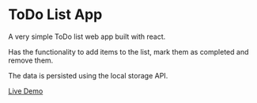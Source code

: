 # ToDo List App

A very simple ToDo list web app built with react.

Has the functionality to add items to the list, mark them as completed and remove them.

The data is persisted using the local storage API.

[Live Demo](https://ebrann-todo-frontend.herokuapp.com/)
